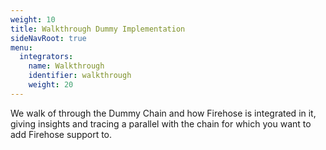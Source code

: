 ```yaml
---
weight: 10
title: Walkthrough Dummy Implementation
sideNavRoot: true
menu:
  integrators:
    name: Walkthrough
    identifier: walkthrough
    weight: 20
---
```


We walk of through the Dummy Chain and how Firehose is integrated in it, giving insights and tracing a parallel with the chain for which you want to add Firehose support to.
